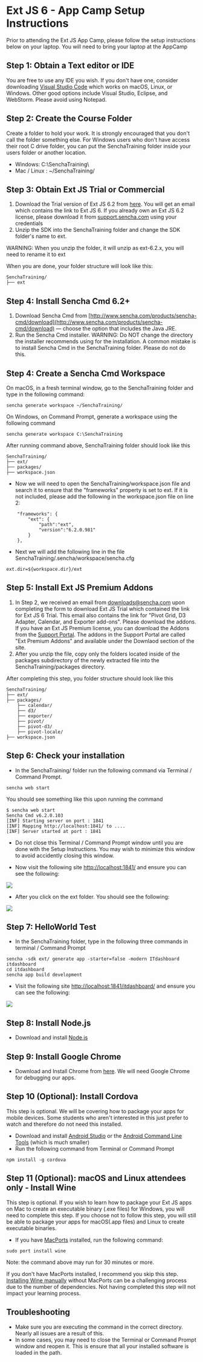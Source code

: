 # Ext JS 6 - App Camp Setup Instructions

Prior to attending the Ext JS App Camp, please follow the setup instructions below on your laptop. You will need to bring your laptop at the AppCamp

## Step 1: Obtain a Text editor or IDE

You are free to use any IDE you wish. If you don't have one, consider downloading [Visual Studio Code](http://code.visualstudio.com/) which works on macOS, Linux, or Windows. Other good options include Visual Studio, Eclipse, and WebStorm. Please avoid using Notepad. 

## Step 2: Create the Course Folder

Create a folder to hold your work. It is strongly encouraged that you don't call the folder something else. For Windows users who don't have access their root C drive folder, you can put the SenchaTraining folder inside your users folder or another location. 

* Windows: C:\SenchaTraining\
* Mac / Linux : ~/SenchaTraining/


## Step 3: Obtain Ext JS Trial or Commercial

1. Download the Trial version of Ext JS 6.2 from [here](https://www.sencha.com/products/extjs/evaluate/). You will get an email which contains the link to Ext JS 6. If you already own an Ext JS 6.2 license, please download it from [support.sencha.com](http://support.sencha.com) using your credentials 
2. Unzip the SDK into the SenchaTraining folder and change the SDK folder's name to ext. 

WARNING: When you unzip the folder, it will unzip as ext-6.2.x, you will need to rename it to ext

When you are done, your folder structure will look like this:

```
SenchaTraining/
├── ext 
```

## Step 4: Install Sencha Cmd 6.2+

1. Download Sencha Cmd from [http://www.sencha.com/products/sencha-cmd/download](http://www.sencha.com/products/sencha-cmd/download) — choose the option that includes the Java JRE.
2. Run the Sencha Cmd installer. WARNING: Do NOT change the directory the installer recommends using for the installation. A common mistake is to install Sencha Cmd in the SenchaTraining folder. Please do not do this. 


## Step 4: Create a Sencha Cmd Workspace

On macOS, in a fresh terminal window, go to the SenchaTraining folder and type in the following command:
```
sencha generate workspace ~/SenchaTraining/
```

On Windows, on Command Prompt, generate a workspace using the following command
```
sencha generate workspace C:\SenchaTraining
```

After running command above, SenchaTraining folder should look like this
```
SenchaTraining/
├── ext/
├── packages/
├── workspace.json

```

* Now we will need to open the SenchaTraining/workspace.json file and search it to ensure that the "frameworks" property is set to ext. If it is not included, please add the following in the workspace.json file on line 2:
```
    "frameworks": {
        "ext": {
            "path":"ext",
            "version":"6.2.0.981"
        }
    },
```
 * Next we will add the following line in the file SenchaTraining/.sencha/workspace/sencha.cfg
```
ext.dir=${workspace.dir}/ext
```

## Step 5: Install Ext JS Premium Addons

1. In Step 2, we received an email from downloads@sencha.com upon completing the form to download Ext JS Trial which contained the link for Ext JS 6 Trial. This email also contains the link for "Pivot Grid, D3 Adapter, Calendar, and Exporter add-ons". Please download the addons. If you have an Ext JS Premium license, you can download the Addons from the [Support Portal](http://support.sencha.com). The addons in the Support Portal are called "Ext Premium Addons" and available under the Downlaod section of the site.
2. After you unzip the file, copy only the folders located inside of the packages subdirectory of the newly extracted file into the SenchaTraining/packages directory.

After completing this step, you folder structure should look like this

```
SenchaTraining/
├── ext/
├── packages/
    ├── calendar/
    ├── d3/
    ├── exporter/
    ├── pivot/
    ├── pivot-d3/
    ├── pivot-locale/
├── workspace.json

```
## Step 6: Check your installation

* In the SenchaTraining/ folder run the following command via Terminal / Command Prompt.
```
sencha web start
```

You should see something like this upon running the command
```
$ sencha web start
Sencha Cmd v6.2.0.103
[INF] Starting server on port : 1841
[INF] Mapping http://localhost:1841/ to ....
[INF] Server started at port : 1841

```
* Do not close this Terminal / Command Prompt window until you are done with the Setup Instructions. You may wish to minimize this window to avoid accidently closing this window. 

* Now visit the following site [http://localhost:1841/](http://localhost:1841) and ensure you can see the following:
<img src="correct_setup.jpg" align="center" />

* After you click on the ext folder. You should see the following:

 <img src="welcome.jpg" align="center" />

## Step 7: HelloWorld Test

* In the SenchaTraining folder, type in the following three commands in terminal / Command Prompt

```
sencha -sdk ext/ generate app -starter=false -modern ITdashboard itdashboard
cd itdashboard
sencha app build development
```

* Visit the following site [http://localhost:1841/itdashboard/](http://localhost:1841/itdashboard/) and ensure you can see the following:
<img src="hello-extjs.jpg" align="center" />


## Step 8: Install Node.js

* Download and install [Node.js](nodejs.org)

## Step 9: Install Google Chrome

* Download and Install Chrome from [here](https://www.google.com/intl/en/chrome/). We will need Google Chrome for debugging our apps.

## Step 10 (Optional): Install Cordova

This step is optional. We will be covering how to package your apps for mobile devices. Some students who aren't interested in this just prefer to watch and therefore do not need this installed.

* Download and install [Android Studio](https://developer.android.com/studio/install.html) or the [Android Command Line Tools](https://developer.android.com/studio/index.html) (which is much smaller)
* Run the following command from Terminal or Command Prompt

```
npm install -g cordova
```

## Step 11 (Optional): macOS and Linux attendees only - Install Wine

This step is optional.  If you wish to learn how to package your Ext JS apps on Mac to create an executable binary (.exe files) for Windows, you will need to complete this step. If you choose not to follow this step, you will still be able to package your apps for macOS(.app files) and Linux to create executable binaries.

* If you have [MacPorts](macports.org) installed, run the following command:
```
sudo port install wine
```
Note: the command above may run for 30 minutes or more. 

If you don't have MacPorts installed, I recommend you skip this step. [Installing Wine manually](https://www.winehq.org/download) without MacPorts can be a challenging process due to the number of dependencies. Not having completed this step will not impact your learning process. 


## Troubleshooting

* Make sure you are executing the command in the correct directory. Nearly all issues are a result of this.
* In some cases, you may need to close the Terminal or Command Prompt window and reopen it. This is ensure that all your installed software is loaded in the path.
